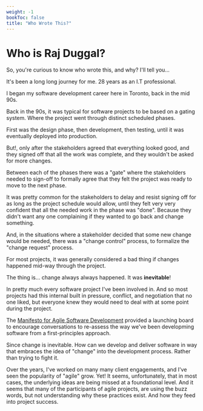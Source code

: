 ```yaml
---
weight: -1
bookToc: false
title: "Who Wrote This?"
---
```


# Who is Raj Duggal?

So, you're curious to know who wrote this, and why?  I'll tell you...

It's been a long long journey for me.  28 years as an I.T professional.

I began my software development career here in Toronto, back in the mid 90s.

Back in the 90s, it was typical for software projects to be based on a gating system.  Where the project went through distinct scheduled phases. 

First was the design phase, then development, then testing, until it was eventually deployed into production.

But!, only after the stakeholders agreed that everything looked good, and they signed off that all the work was complete,  and they wouldn't be asked for more changes.

Between each of the phases there was a "gate" where the stakeholders needed to sign-off to formally agree that they felt the project was ready to move to the next phase. 


It was pretty common for the stakeholders to delay and resist signing off for as long as the project schedule would allow, until they felt very very confident that all the needed work in the phase was "done". Because they didn't want any one complaining if they wanted to go back and change something.

And, in the situations where a stakeholder decided that some new change would be needed, there was a "change control" process, to formalize the "change request" process.

For most projects, it was generally considered a bad thing if changes happened mid-way through the project.

The thing is... change always always happened. It was **inevitable**!

In pretty much every software project I've been involved in.  And so most projects had this internal built in pressure, conflict, and negotiation that no one liked, but everyone knew they would need to deal with at some point during the project.

The [Manifesto for Agile Software Development](https://agilemanifesto.org/) provided a launching board to encourage  conversations to re-assess the way we've been developming software from a first-principles approach.

Since change is inevitable. How can we develop and deliver software in way that embraces the idea of "change" into the development process.  Rather than trying to fight it.


Over the years, I've worked on many many client engagements, and I've seen the popularity of "agile" grow. Yet! It seems, unfortunately, that in most cases, the underlying ideas are being missed at a foundational level.  And it seems that many of the participants of agile projects, are using the buzz words, but not understanding why these practices exist. And how they feed into project success.

